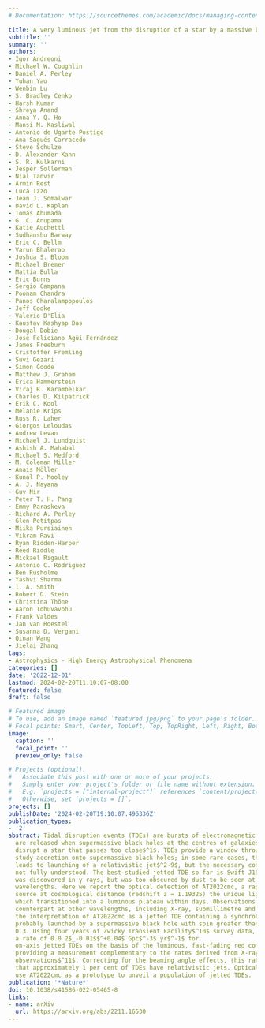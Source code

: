 ```yaml
---
# Documentation: https://sourcethemes.com/academic/docs/managing-content/

title: A very luminous jet from the disruption of a star by a massive black hole
subtitle: ''
summary: ''
authors:
- Igor Andreoni
- Michael W. Coughlin
- Daniel A. Perley
- Yuhan Yao
- Wenbin Lu
- S. Bradley Cenko
- Harsh Kumar
- Shreya Anand
- Anna Y. Q. Ho
- Mansi M. Kasliwal
- Antonio de Ugarte Postigo
- Ana Sagués-Carracedo
- Steve Schulze
- D. Alexander Kann
- S. R. Kulkarni
- Jesper Sollerman
- Nial Tanvir
- Armin Rest
- Luca Izzo
- Jean J. Somalwar
- David L. Kaplan
- Tomás Ahumada
- G. C. Anupama
- Katie Auchettl
- Sudhanshu Barway
- Eric C. Bellm
- Varun Bhalerao
- Joshua S. Bloom
- Michael Bremer
- Mattia Bulla
- Eric Burns
- Sergio Campana
- Poonam Chandra
- Panos Charalampopoulos
- Jeff Cooke
- Valerio D'Elia
- Kaustav Kashyap Das
- Dougal Dobie
- José Feliciano Agüı́ Fernández
- James Freeburn
- Cristoffer Fremling
- Suvi Gezari
- Simon Goode
- Matthew J. Graham
- Erica Hammerstein
- Viraj R. Karambelkar
- Charles D. Kilpatrick
- Erik C. Kool
- Melanie Krips
- Russ R. Laher
- Giorgos Leloudas
- Andrew Levan
- Michael J. Lundquist
- Ashish A. Mahabal
- Michael S. Medford
- M. Coleman Miller
- Anais Möller
- Kunal P. Mooley
- A. J. Nayana
- Guy Nir
- Peter T. H. Pang
- Emmy Paraskeva
- Richard A. Perley
- Glen Petitpas
- Miika Pursiainen
- Vikram Ravi
- Ryan Ridden-Harper
- Reed Riddle
- Mickael Rigault
- Antonio C. Rodriguez
- Ben Rusholme
- Yashvi Sharma
- I. A. Smith
- Robert D. Stein
- Christina Thöne
- Aaron Tohuvavohu
- Frank Valdes
- Jan van Roestel
- Susanna D. Vergani
- Qinan Wang
- Jielai Zhang
tags:
- Astrophysics - High Energy Astrophysical Phenomena
categories: []
date: '2022-12-01'
lastmod: 2024-02-20T11:10:07-08:00
featured: false
draft: false

# Featured image
# To use, add an image named `featured.jpg/png` to your page's folder.
# Focal points: Smart, Center, TopLeft, Top, TopRight, Left, Right, BottomLeft, Bottom, BottomRight.
image:
  caption: ''
  focal_point: ''
  preview_only: false

# Projects (optional).
#   Associate this post with one or more of your projects.
#   Simply enter your project's folder or file name without extension.
#   E.g. `projects = ["internal-project"]` references `content/project/deep-learning/index.md`.
#   Otherwise, set `projects = []`.
projects: []
publishDate: '2024-02-20T19:10:07.496336Z'
publication_types:
- '2'
abstract: Tidal disruption events (TDEs) are bursts of electromagnetic energy that
  are released when supermassive black holes at the centres of galaxies violently
  disrupt a star that passes too close$^1$. TDEs provide a window through which to
  study accretion onto supermassive black holes; in some rare cases, this accretion
  leads to launching of a relativistic jet$^2-9$, but the necessary conditions are
  not fully understood. The best-studied jetted TDE so far is Swift J1644+57, which
  was discovered in γ-rays, but was too obscured by dust to be seen at optical
  wavelengths. Here we report the optical detection of AT2022cmc, a rapidly fading
  source at cosmological distance (redshift z = 1.19325) the unique light curve of
  which transitioned into a luminous plateau within days. Observations of a bright
  counterpart at other wavelengths, including X-ray, submillimetre and radio, supports
  the interpretation of AT2022cmc as a jetted TDE containing a synchrotron `afterglow',
  probably launched by a supermassive black hole with spin greater than approximately
  0.3. Using four years of Zwicky Transient Facility$^10$ survey data, we calculate
  a rate of 0.0 2$_-0.01$$^+0.04$ Gpc$^-3$ yr$^-1$ for
  on-axis jetted TDEs on the basis of the luminous, fast-fading red component, thus
  providing a measurement complementary to the rates derived from X-ray and radio
  observations$^11$. Correcting for the beaming angle effects, this rate confirms
  that approximately 1 per cent of TDEs have relativistic jets. Optical surveys can
  use AT2022cmc as a prototype to unveil a population of jetted TDEs.
publication: '*Nature*'
doi: 10.1038/s41586-022-05465-8
links:
- name: arXiv
  url: https://arxiv.org/abs/2211.16530
---
```

